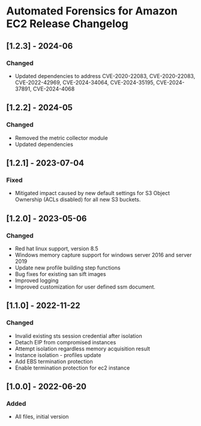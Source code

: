 # Automated Forensics for Amazon EC2 Release Changelog

## [1.2.3] - 2024-06

### Changed
- Updated dependencies to address CVE-2020-22083, CVE-2020-22083, CVE-2022-42969, CVE-2024-34064, CVE-2024-35195, CVE-2024-37891, CVE-2024-4068  

## [1.2.2] - 2024-05

### Changed
- Removed the metric collector module
- Updated dependencies

## [1.2.1] - 2023-07-04

### Fixed
- Mitigated impact caused by new default settings for S3 Object Ownership (ACLs disabled) for all new S3 buckets.

## [1.2.0] - 2023-05-06

### Changed
- Red hat linux support, version 8.5
- Windows memory capture support for windows server 2016 and server 2019
- Update new profile building step functions
- Bug fixes for existing san sift images
- Improved logging 
- Improved customization for user defined ssm document.

## [1.1.0] - 2022-11-22

### Changed
- Invalid existing sts session credential after isolation
- Detach EIP from compromised instances
- Attempt isolation regardless memory acquisition result
- Instance isolation - profiles update
- Add EBS termination protection
- Enable termination protection for ec2 instance

## [1.0.0] - 2022-06-20

### Added

-   All files, initial version
